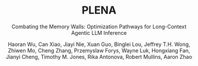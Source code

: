 ---
layout: project
title: "PLENA"
image: /assets/images/research/Plena.png
author: "Haoran Wu, Can Xiao, Jiayi Nie, Xuan Guo, Binglei Lou, Jeffrey T.H. Wong, Zhiwen Mo, Cheng Zhang, Przemyslaw Forys, Wayne Luk, Hongxiang Fan, Jianyi Cheng, Timothy M. Jones, Rika Antonova, Robert Mullins, Aaron Zhao"
subtitle: "Combating the Memory Walls: Optimization Pathways for Long-Context Agentic LLM Inference"
conference: 
webpage_url: 
github_url: 
paper_url: 
arxiv_url: https://arxiv.org/abs/2509.09505
---